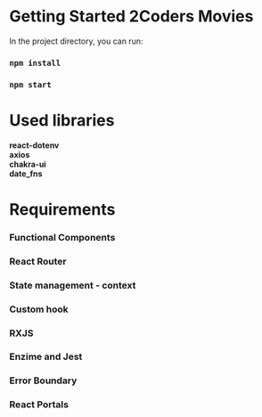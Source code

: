 # Getting Started 2Coders Movies

In the project directory, you can run:

### `npm install`

### `npm start`

# Used libraries

__react-dotenv__  
__axios__  
__chakra-ui__  
__date_fns__ 

# Requirements

### Functional Components
### React Router
### State management - context
### Custom hook
### RXJS 
### Enzime and Jest
### Error Boundary
### React Portals
